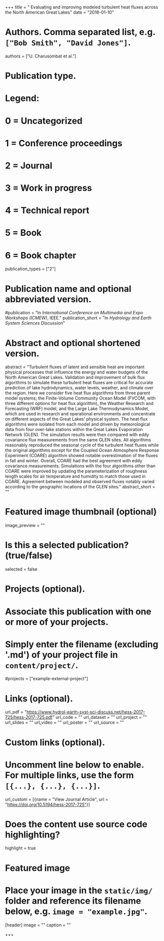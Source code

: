 +++
title = " Evaluating and improving modeled turbulent heat fluxes across the North American Great Lakes"
date = "2018-01-10"

# Authors. Comma separated list, e.g. `["Bob Smith", "David Jones"]`.
authors = ["U. Charusombat et al."]

# Publication type.
# Legend:
# 0 = Uncategorized
# 1 = Conference proceedings
# 2 = Journal
# 3 = Work in progress
# 4 = Technical report
# 5 = Book
# 6 = Book chapter
publication_types = ["2"]

# Publication name and optional abbreviated version.
#publication = "In *International Conference on Multimedia and Expo Workshops (ICMEW)*, IEEE."
publication_short = "In *Hydrology and Earth System Sciences Discussion*"

# Abstract and optional shortened version.
abstract = "Turbulent fluxes of latent and sensible heat are important physical processes that influence the energy and water budgets of the North American Great Lakes. Validation and improvement of bulk flux algorithms to simulate these turbulent heat fluxes are critical for accurate prediction of lake hydrodynamics, water levels, weather, and climate over the region. Here we consider five heat flux algorithms from three parent model systems; the Finite-Volume Community Ocean Model (FVCOM, with three different options for heat flux algorithm), the Weather Research and Forecasting (WRF) model, and the Large Lake Thermodynamics Model, which are used in research and operational environments and concentrate on different aspects of the Great Lakes’ physical system. The heat flux algorithms were isolated from each model and driven by meteorological data from four over-lake stations within the Great Lakes Evaporation Network (GLEN). The simulation results were then compared with eddy covariance flux measurements from the same GLEN sites. All algorithms reasonably reproduced the seasonal cycle of the turbulent heat fluxes while the original algorithms except for the Coupled Ocean Atmosphere Response Experiment (COARE) algorithm showed notable overestimation of the fluxes in fall and winter. Overall, COARE had the best agreement with eddy covariance measurements. Simulations with the four algorithms other than COARE were improved by updating the parameterization of roughness length scales for air temperature and humidity to match those used in COARE. Agreement between modeled and observed fluxes notably varied according to the geographic locations of the GLEN sites."
abstract_short = ""

# Featured image thumbnail (optional)
image_preview = ""

# Is this a selected publication? (true/false)
selected = false

# Projects (optional).
#   Associate this publication with one or more of your projects.
#   Simply enter the filename (excluding '.md') of your project file in `content/project/`.
#projects = ["example-external-project"]

# Links (optional).
url_pdf = "https://www.hydrol-earth-syst-sci-discuss.net/hess-2017-725/hess-2017-725.pdf"
url_code = ""
url_dataset = ""
url_project = ""
url_slides = ""
url_video = ""
url_poster = ""
url_source = ""

# Custom links (optional).
#   Uncomment line below to enable. For multiple links, use the form `[{...}, {...}, {...}]`.
url_custom = [{name = "View Journal Article", url = "https://doi.org/10.5194/hess-2017-725"}]

# Does the content use source code highlighting?
highlight = true

# Featured image
# Place your image in the `static/img/` folder and reference its filename below, e.g. `image = "example.jpg"`.
[header]
image = ""
caption = ""

+++

